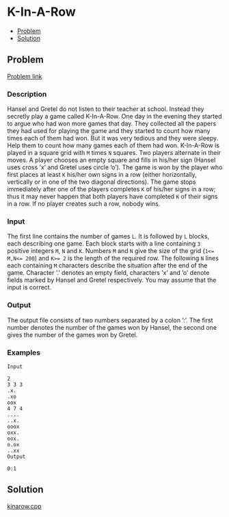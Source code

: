# K-In-A-Row
- [Problem](#problem)
- [Solution](#kinarow.cpp)

## Problem
[Problem link](https://open.kattis.com/problems/kinarow)

### Description

Hansel and Gretel do not listen to their teacher at school. Instead they secretly play a game called K-In-A-Row. One day in the evening they started to argue who had won more games that day. They collected all the papers they had used for playing the game and they started to count how many times each of them had won. But it was very tedious and they were sleepy. Help them to count how many games each of them had won.
K-In-A-Row is played in a square grid with `M` times `N` squares. Two players alternate in their moves. A player chooses an empty square and fills in his/her sign (Hansel uses cross ’x’ and Gretel uses circle ’o’). The game is won by the player who first places at least `K` his/her own signs in a row (either horizontally, vertically or in one of the two diagonal directions). The game stops immediately after one of the players completes `K` of his/her signs in a row; thus it may never happen that both players have completed `K` of their signs in a row. If no player creates such a row, nobody wins.

### Input
The first line contains the number of games `L`. It is followed by `L` blocks, each describing one game. Each block starts with a line containing `3` positive integers `M`, `N` and `K`. Numbers `M` and `N` give the size of the grid (`1<= M,N<= 200`) and `K>= 2` is the length of the required row. The following `N` lines each containing `M` characters describe the situation after the end of the game. Character ’.’ denotes an empty field, characters ’x’ and ’o’ denote fields marked by Hansel and Gretel respectively. You may assume that the input is correct.

### Output
The output file consists of two numbers separated by a colon ’:’. The first number denotes the number of the games won by Hansel, the second one gives the number of the games won by Gretel. 

### Examples
```
Input

2
3 3 3
.x.
.xo
oox
4 7 4
....
..x.
ooox
oxx.
oox.
o.ox
..xx
Output

0:1
```


## Solution

[kinarow.cpp](./kinarow.cpp)